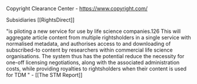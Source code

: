 Copyright Clearance Center - https://www.copyright.com/

Subsidiaries
[[RightsDirect]]

"is piloting a new service for use by life science companies.126 This will aggregate article content from multiple rightsholders in a single service with normalised metadata, and authorises access to and downloading of subscribed-to content by researchers within commercial life science organisations. The system thus has the potential reduce the necessity for one-off licensing negotiations, along with the associated administration costs, while providing royalties to rightsholders when their content is used for TDM
" - [[The STM Report]]